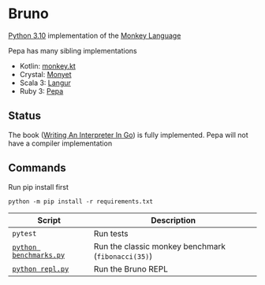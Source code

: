 # Bruno

[Python 3.10](https://www.python.org/) implementation of
the [Monkey Language](https://monkeylang.org/)

Pepa has many sibling implementations

* Kotlin: [monkey.kt](https://github.com/MarioAriasC/monkey.kt)
* Crystal: [Monyet](https://github.com/MarioAriasC/monyet)
* Scala 3: [Langur](https://github.com/MarioAriasC/langur)
* Ruby 3: [Pepa](https://github.com/MarioAriasC/pepa)

## Status

The book ([Writing An Interpreter In Go](https://interpreterbook.com/)) is fully implemented. Pepa will not have a
compiler implementation

## Commands

Run pip install first 

```shell
python -m pip install -r requirements.txt
```

| Script                                  | Description                                        |
|-----------------------------------------|----------------------------------------------------|
| `pytest`                                | Run tests                                          |
| [`python benchmarks.py`](benchmarks.py) | Run the classic monkey benchmark (`fibonacci(35)`) |
| [`python repl.py`](repl.py)             | Run the Bruno REPL                                 |
